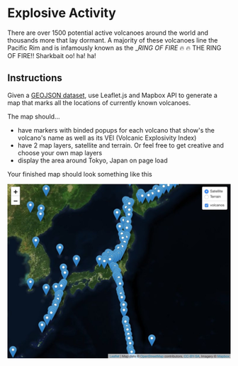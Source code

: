 # Explosive Activity

There are over 1500 potential active volcanoes around the world and thousands more that lay dormant. A majority of these volcanoes line the Pacific Rim and is infamously known as the __RING OF FIRE_ :fire: :fire: THE RING OF FIRE!! Sharkbait oo! ha! ha!

## Instructions

Given a [GEOJSON dataset](https://data.humdata.org/dataset/a60ac839-920d-435a-bf7d-25855602699d/resource/7234d067-2d74-449a-9c61-22ae6d98d928/download/volcano.json), use Leaflet.js and Mapbox API to generate a map that marks all the locations of currently known volcanoes. 

The map should...
* have markers with binded popups for each volcano that show's the volcano's name as well as its VEI (Volcanic Explosivity Index)
* have 2 map layers, satellite and terrain. Or feel free to get creative and choose your own map layers
* display the area around Tokyo, Japan on page load

Your finished map should look something like this

![demo](demo.jpg)
